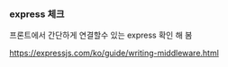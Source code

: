 ### express 체크

프론트에서 간단하게 연결할수 있는 express 확인 해 봄

https://expressjs.com/ko/guide/writing-middleware.html